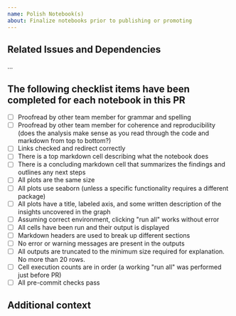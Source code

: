 ```yaml
---
name: Polish Notebook(s)
about: Finalize notebooks prior to publishing or promoting
---
```


## Related Issues and Dependencies

…

## The following checklist items have been completed for each notebook in this PR

- [ ] Proofread by other team member for grammar and spelling
- [ ] Proofread by other team member for coherence and reproducibility (does the analysis make sense as you read through the code and markdown from top to bottom?)
- [ ] Links checked and redirect correctly
- [ ] There is a top markdown cell describing what the notebook does
- [ ] There is a concluding markdown cell that summarizes the findings and outlines any next steps
- [ ] All plots are the same size
- [ ] All plots use seaborn (unless a specific functionality requires a different package)
- [ ] All plots have a title, labeled axis, and some written description of the insights uncovered in the graph
- [ ] Assuming correct environment, clicking "run all" works without error
- [ ] All cells have been run and their output is displayed
- [ ] Markdown headers are used to break up different sections
- [ ] No error or warning messages are present in the outputs
- [ ] All outputs are truncated to the minimum size required for explanation. No more than 20 rows.
- [ ] Cell execution counts are in order (a working "run all" was performed just before PR)
- [ ] All pre-commit checks pass

## Additional context
<!-- If there is some reason that one of the above steps could not be completed, please describe what it is and why. -->
